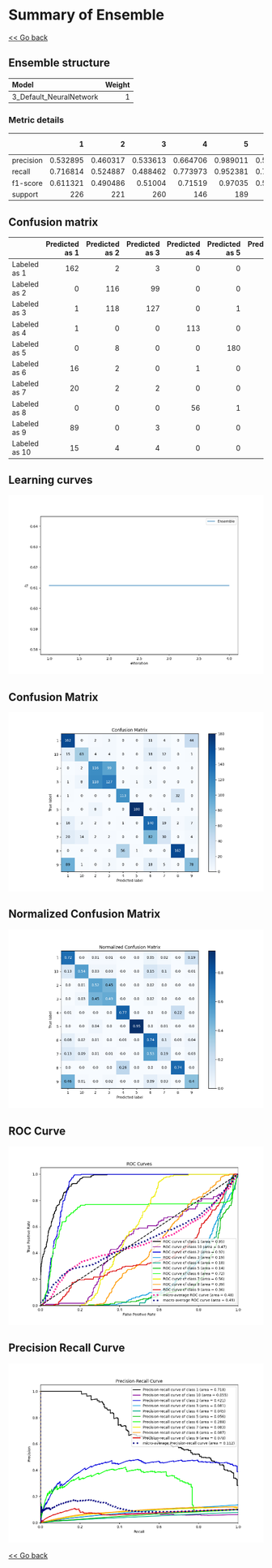 # Summary of Ensemble

[<< Go back](../README.md)


## Ensemble structure
| Model                   |   Weight |
|:------------------------|---------:|
| 3_Default_NeuralNetwork |        1 |

### Metric details
|           |          1 |          2 |          3 |          4 |          5 |          6 |          7 |          8 |          9 |         10 |   accuracy |   macro avg |   weighted avg |   logloss |
|:----------|-----------:|-----------:|-----------:|-----------:|-----------:|-----------:|-----------:|-----------:|-----------:|-----------:|-----------:|------------:|---------------:|----------:|
| precision |   0.532895 |   0.460317 |   0.533613 |   0.664706 |   0.989011 |   0.503597 |   0.422535 |   0.826531 |   0.58209  |   0.692308 |   0.611169 |    0.62076  |       0.61616  |  0.755628 |
| recall    |   0.716814 |   0.524887 |   0.488462 |   0.773973 |   0.952381 |   0.736842 |   0.194805 |   0.739726 |   0.402062 |   0.538462 |   0.611169 |    0.606841 |       0.611169 |  0.755628 |
| f1-score  |   0.611321 |   0.490486 |   0.51004  |   0.71519  |   0.97035  |   0.598291 |   0.266667 |   0.780723 |   0.47561  |   0.605769 |   0.611169 |    0.602445 |       0.603259 |  0.755628 |
| support   | 226        | 221        | 260        | 146        | 189        | 190        | 154        | 219        | 194        | 117        |   0.611169 | 1916        |    1916        |  0.755628 |


## Confusion matrix
|               |   Predicted as 1 |   Predicted as 2 |   Predicted as 3 |   Predicted as 4 |   Predicted as 5 |   Predicted as 6 |   Predicted as 7 |   Predicted as 8 |   Predicted as 9 |   Predicted as 10 |
|:--------------|-----------------:|-----------------:|-----------------:|-----------------:|-----------------:|-----------------:|-----------------:|-----------------:|-----------------:|------------------:|
| Labeled as 1  |              162 |                2 |                3 |                0 |                0 |               11 |                4 |                0 |               44 |                 0 |
| Labeled as 2  |                0 |              116 |               99 |                0 |                0 |                4 |                0 |                0 |                0 |                 2 |
| Labeled as 3  |                1 |              118 |              127 |                0 |                1 |                5 |                0 |                0 |                0 |                 8 |
| Labeled as 4  |                1 |                0 |                0 |              113 |                0 |                0 |                0 |               32 |                0 |                 0 |
| Labeled as 5  |                0 |                8 |                0 |                0 |              180 |                0 |                1 |                0 |                0 |                 0 |
| Labeled as 6  |               16 |                2 |                0 |                1 |                0 |              140 |               19 |                2 |                7 |                 3 |
| Labeled as 7  |               20 |                2 |                2 |                0 |                0 |               82 |               30 |                0 |                4 |                14 |
| Labeled as 8  |                0 |                0 |                0 |               56 |                1 |                0 |                0 |              162 |                0 |                 0 |
| Labeled as 9  |               89 |                0 |                3 |                0 |                0 |               18 |                5 |                0 |               78 |                 1 |
| Labeled as 10 |               15 |                4 |                4 |                0 |                0 |               18 |               12 |                0 |                1 |                63 |

## Learning curves
![Learning curves](learning_curves.png)
## Confusion Matrix

![Confusion Matrix](confusion_matrix.png)


## Normalized Confusion Matrix

![Normalized Confusion Matrix](confusion_matrix_normalized.png)


## ROC Curve

![ROC Curve](roc_curve.png)


## Precision Recall Curve

![Precision Recall Curve](precision_recall_curve.png)



[<< Go back](../README.md)
